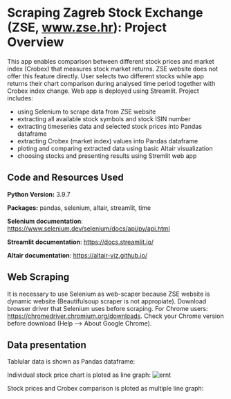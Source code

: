 # Scraping Zagreb Stock Exchange (ZSE, www.zse.hr): Project Overview
This app enables comparison between different stock prices and market index (Crobex) that measures stock market returns. ZSE website does not offer this feature directly. User  selects two different stocks while app returns their chart comparison during analysed time period together with Crobex index change. Web app is deployed using Streamlit. Project includes: 
* using Selenium to scrape data from ZSE website
* extracting all available stock symbols and stock ISIN number
* extracting timeseries data and selected stock prices into Pandas dataframe
* extracting Crobex (market index) values into Pandas dataframe
* ploting and comparing extracted data using basic Altair visualization
* choosing stocks and presenting results using Stremlit web app

## Code and Resources Used 
**Python Version:** 3.9.7

**Packages:** pandas, selenium, altair, streamlit, time

**Selenium documentation**: https://www.selenium.dev/selenium/docs/api/py/api.html

**Streamlit documentation**: https://docs.streamlit.io/

**Altair documentation**: https://altair-viz.github.io/

## Web Scraping
It is necessary to use Selenium as web-scaper because ZSE website is dynamic website (Beautifulsoup scraper is not appropiate).
Download browser driver that Selenium uses before scraping. For Chrome users: https://chromedriver.chromium.org/downloads. Check your Chrome version before download (Help --> About Google Chrome).

## Data presentation
Tablular data is shown as Pandas dataframe: 


Individual stock price chart is ploted as line graph:
![ernt](https://user-images.githubusercontent.com/63582064/146894850-eda3f73c-20a4-4bf1-96ba-04eb5822c000.JPG)

Stock prices and Crobex comparison is ploted as multiple line graph:
